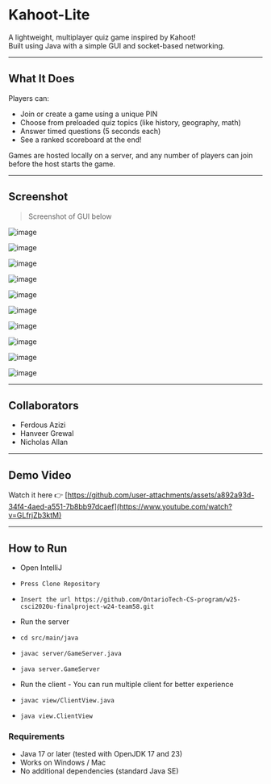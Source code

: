 # Kahoot-Lite

A lightweight, multiplayer quiz game inspired by Kahoot!  
Built using Java with a simple GUI and socket-based networking.

---

## What It Does

Players can:

- Join or create a game using a unique PIN
- Choose from preloaded quiz topics (like history, geography, math)
- Answer timed questions (5 seconds each)
- See a ranked scoreboard at the end!

Games are hosted locally on a server, and any number of players can join before the host starts the game.

---

## Screenshot

> Screenshot of GUI below


![image](https://github.com/user-attachments/assets/29d60b5b-c862-4a7f-830f-0d96032d5cb6)

![image](https://github.com/user-attachments/assets/5a91f604-4463-4114-9fe2-04d8db411a4a)

![image](https://github.com/user-attachments/assets/b3354c27-e0b2-4b14-86e3-a9c15d2c2149)

![image](https://github.com/user-attachments/assets/2dcdbf85-1e16-4233-9216-19234fc2f676)

![image](https://github.com/user-attachments/assets/65f5f3d2-cf7a-4383-84b9-f181d0b0fbe7)

![image](https://github.com/user-attachments/assets/7b85be94-35f3-4746-bb45-f13cc2becd78)

![image](https://github.com/user-attachments/assets/c9d994ac-edf5-41b2-8060-f9cee722a679)

![image](https://github.com/user-attachments/assets/f1aa95ac-0378-4528-820d-aa23c7d02a34)

![image](https://github.com/user-attachments/assets/75ee1663-ce7e-4f47-a27b-7f50ff3b4208)

![image](https://github.com/user-attachments/assets/ddbb3cdc-57d7-4bf9-8230-9f66afa5d8d3)

---

## Collaborators

- Ferdous Azizi
- Hanveer Grewal
- Nicholas Allan

---

## Demo Video

Watch it here 👉 [https://github.com/user-attachments/assets/a892a93d-34f4-4aed-a551-7b8bb97dcaef](https://www.youtube.com/watch?v=GLfrjZb3ktM)



---

## How to Run
- Open IntelliJ
- `Press Clone Repository`
- `Insert the url https://github.com/OntarioTech-CS-program/w25-csci2020u-finalproject-w24-team58.git`
  
- Run the server
- `cd src/main/java`
- `javac server/GameServer.java`
- `java server.GameServer`
  
- Run the client - You can run multiple client for better experience
- `javac view/ClientView.java`
- `java view.ClientView`

### Requirements
- Java 17 or later (tested with OpenJDK 17 and 23)
- Works on Windows / Mac
- No additional dependencies (standard Java SE)
